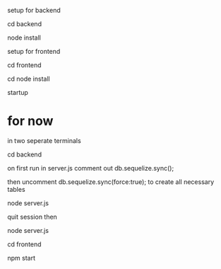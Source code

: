 setup for backend

cd backend

node install

setup for frontend

cd frontend

cd node install

startup
# for now
in two seperate terminals

cd backend

on first run in server.js comment out
db.sequelize.sync();

then uncomment db.sequelize.sync(force:true);
to create all necessary tables

node server.js

quit session then

node server.js

cd frontend

npm start
